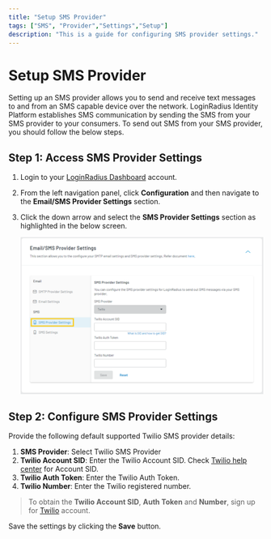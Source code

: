 ```yaml
---
title: "Setup SMS Provider"
tags: ["SMS", "Provider","Settings","Setup"]
description: "This is a guide for configuring SMS provider settings."
---
```


# Setup SMS Provider

Setting up an SMS provider allows you to send and receive text messages to and from an SMS capable device over the network. LoginRadius Identity Platform establishes SMS communication by sending the SMS from your SMS provider to your consumers. To send out SMS from your SMS provider, you should follow the below steps.


## Step 1: Access SMS Provider Settings

1. Login to your [LoginRadius Dashboard](https://dashboard.loginradius.com/dashboard) account.
2. From the left navigation panel, click **Configuration** and then navigate to the **Email/SMS Provider Settings** section. 
3. Click the down arrow and select the **SMS Provider Settings** section as highlighted in the below screen.

   ![alt_text](images/sms-provider.png "image_tooltip")


## Step 2: Configure SMS Provider Settings

Provide the following default supported Twilio SMS provider details:

1.  **SMS Provider**: Select Twilio SMS Provider
2.  **Twilio Account SID**: Enter the Twilio Account SID. Check [Twilio help center](https://support.twilio.com/hc/en-us/articles/223136607-What-is-an-Application-SID-) for Account SID.
3.  **Twilio Auth Token**: Enter the Twilio Auth Token.
4.  **Twilio Number**: Enter the Twilio registered number.

> To obtain the **Twilio Account SID**, **Auth Token** and **Number**, sign up for [Twilio](https://www.twilio.com/try-twilio) account.

Save the settings by clicking the **Save** button.
